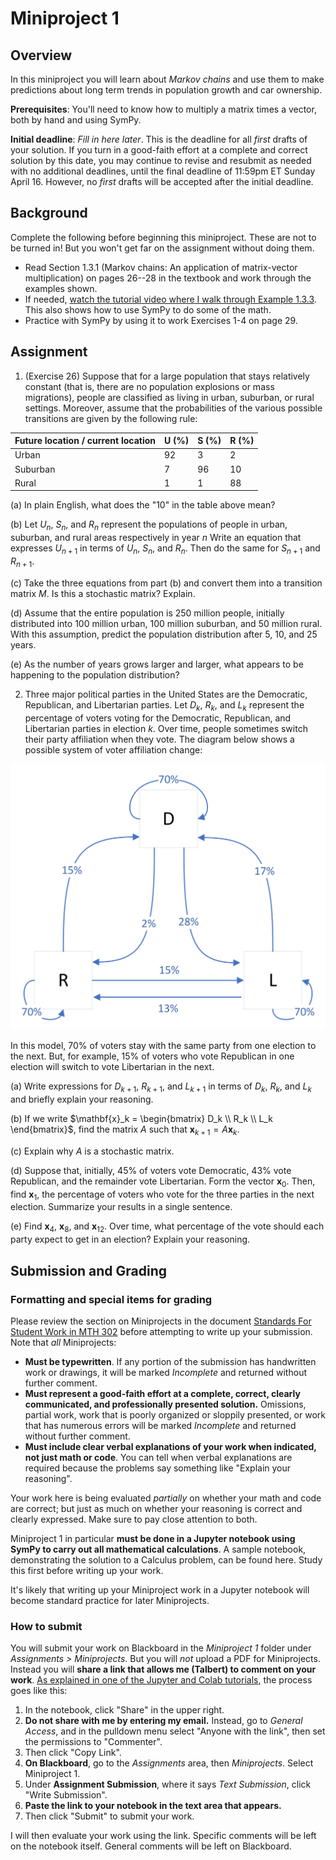 # Miniproject 1

## Overview 

In this miniproject you will learn about *Markov chains* and use them to make predictions about long term trends in population growth and car ownership. 

**Prerequisites**: You'll need to know how to multiply a matrix times a vector, both by hand and using SymPy. 

**Initial deadline**: *Fill in here later*. This is the deadline for all *first* drafts of your solution. If you turn in a good-faith effort at a complete and correct solution by this date, you may continue to revise and resubmit as needed with no additional deadlines, until the final deadline of 11:59pm ET Sunday April 16. However, no *first* drafts will be accepted after the initial deadline. 

## Background

Complete the following before beginning this miniproject. These are not to be turned in! But you won't get far on the assignment without doing them. 

- Read Section 1.3.1 (Markov chains: An application of matrix-vector multiplication) on pages 26--28 in the textbook and work through the examples shown. 
- If needed, [watch the tutorial video where I walk through Example 1.3.3](https://gvsu.hosted.panopto.com/Panopto/Pages/Viewer.aspx?id=97c3c6f8-d68e-461c-ac95-af72010dec46). This also shows how to use SymPy to do some of the math. 
- Practice with SymPy by using it to work Exercises 1-4 on page 29. 

## Assignment 

1. (Exercise 26) Suppose that for a large population that stays relatively constant (that is, there are no population explosions or mass migrations), people are classified as living in urban, suburban, or rural settings. Moreover, assume that the probabilities of the various possible transitions are given by the following rule: 

| Future location / current location | U (%) | S (%) | R (%) |
| ---------------------------------- | ----- | ----- | ----- |
| Urban                              | 92    | 3     | 2     |
| Suburban                           | 7     | 96    | 10    |
| Rural                              | 1     | 1     | 88    |

   (a) In plain English, what does the "10" in the table above mean? 

   (b) Let $U_n$, $S_n$, and $R_n$ represent the populations of people in urban, suburban, and rural areas respectively in year $n$ Write an equation that expresses $U_{n+1}$ in terms of $U_n$, $S_n$, and $R_n$. Then do the same for $S_{n+1}$ and $R_{n+1}$. 
   
   (c) Take the three equations from part (b) and convert them into a transition matrix $M$. Is this a stochastic matrix? Explain. 
   
   (d) Assume that the entire population is 250 million people, initially distributed into 100 million urban, 100 million suburban, and 50 million rural. With this assumption, predict the population distribution after 5, 10, and 25 years. 
   
   (e) As the number of years grows larger and larger, what appears to be happening to the population distribution? 

2. Three major political parties in the United States are the Democratic, Republican, and Libertarian parties.  Let $D_k$, $R_k$, and $L_k$ represent the percentage of voters voting for the Democratic, Republican, and Libertarian parties in election $k$. Over time, people sometimes switch their party affiliation when they vote. The diagram below shows a possible system of voter affiliation change: 

![](mp1-part2.png)

In this model, 70% of voters stay with the same party from one election to the next. But, for example, 15% of voters who vote Republican in one election will switch to vote Libertarian in the next. 

   (a) Write expressions for $D_{k+1}$, $R_{k+1}$, and $L_{k+1}$ in terms of $D_k$, $R_k$, and $L_k$ and briefly explain your reasoning. 

   (b) If we write $\mathbf{x}_k = \begin{bmatrix} D_k \\ R_k \\ L_k \end{bmatrix}$, find the matrix $A$ such that $\mathbf{x}_{k+1} = A \mathbf{x}_k$. 

   (c) Explain why $A$ is a stochastic matrix. 

   (d) Suppose that, initially, 45% of voters vote Democratic, 43% vote Republican, and the remainder vote Libertarian. Form the vector $\mathbf{x}_0$. Then, find $\mathbf{x}_1$, the percentage of voters who vote for the three parties in the next election. Summarize your results in a single sentence. 

   (e) Find $\mathbf{x}_4$, $\mathbf{x}_{8}$, and $\mathbf{x}_{12}$. Over time, what percentage of the vote should each party expect to get in an election? Explain your reasoning. 

## Submission and Grading

### Formatting and special items for grading

Please review the section on Miniprojects in the document [Standards For Student Work in MTH 302](https://github.com/RobertTalbert/linalg-diffeq/blob/main/course-docs/standards-for-student-work.md#standards-for-miniprojects) before attempting to write up your submission. Note that *all* Miniprojects: 

- **Must be typewritten**. If any portion of the submission has handwritten work or drawings, it will be marked *Incomplete* and returned without further comment. 
- **Must represent a good-faith effort at a complete, correct, clearly communicated, and professionally presented solution.** Omissions, partial work, work that is poorly organized or sloppily presented, or work that has numerous errors will be marked *Incomplete* and returned without further comment. 
- **Must include clear verbal explanations of your work when indicated, not just math or code**. You can tell when verbal explanations are required because the problems say something like "Explain your reasoning". 

Your work here is being evaluated *partially* on whether your math and code are correct; but just as much on whether your reasoning is correct and clearly expressed. Make sure to pay close attention to both. 


Miniproject 1 in particular **must be done in a Jupyter notebook using SymPy to carry out all mathematical calculations**. A sample notebook, demonstrating the solution to a Calculus problem, can be found here. Study this first before writing up your work. 

It's likely that writing up your Miniproject work in a Jupyter notebook will become standard practice for later Miniprojects. 
### How to submit

You will submit your work on Blackboard in the *Miniproject 1* folder under *Assignments > Miniprojects*. But you will *not* upload a PDF for Miniprojects. Instead you will **share a link that allows me (Talbert) to comment on your work**. [As explained in one of the Jupyter and Colab tutorials](https://gvsu.hosted.panopto.com/Panopto/Pages/Viewer.aspx?id=ef5c0e24-5c1d-437f-be05-af730108b6d8), the process goes like this: 

1. In the notebook, click "Share" in the upper right. 
2. **Do not share with me by entering my email.** Instead, go to *General Access*, and in the pulldown menu select "Anyone with the link", then set the permissions to "Commenter". 
3. Then click "Copy Link". 
4. **On Blackboard**, go to the *Assignments* area, then *Miniprojects*. Select Miniproject 1. 
5. Under **Assignment Submission**, where it says *Text Submission*, click "Write Submission".  
6. **Paste the link to your notebook in the text area that appears.** 
7. Then click "Submit" to submit your work. 

I will then evaluate your work using the link. Specific comments will be left on the notebook itself. General comments will be left on Blackboard. 
